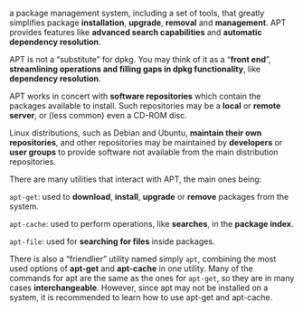 a package management system, including a set of tools, that greatly simplifies package **installation**, **upgrade**, **removal** and **management**. APT provides features like **advanced search capabilities** and **automatic dependency resolution**.

APT is not a “substitute” for dpkg. You may think of it as a “**front end**”, **streamlining operations and filling gaps in dpkg functionality**, like **dependency resolution**.

APT works in concert with **software repositories** which contain the packages available to install. Such repositories may be a **local** or **remote server**, or (less common) even a CD-ROM disc.


Linux distributions, such as Debian and Ubuntu, **maintain their own repositories**, and other repositories may be maintained by **developers** or **user groups** to provide software not available from the main distribution repositories.

There are many utilities that interact with APT, the main ones being:

`apt-get`:
	used to **download**, **install**, **upgrade** or **remove** packages from the system.
	
`apt-cache`:
	used to perform operations, like **searches**, in the **package index**.

`apt-file`:
	used for **searching for files** inside packages.

There is also a “friendlier” utility named simply `apt`, combining the most used options of **apt-get** and **apt-cache** in one utility. Many of the commands for apt are the same as the ones for `apt-get`, so they are in many cases **interchangeable**. However, since apt may not be installed on a system, it is recommended to learn how to use apt-get and apt-cache.

